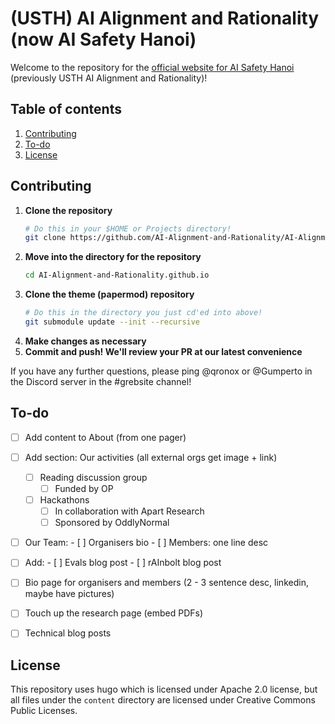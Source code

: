# (USTH) AI Alignment and Rationality (now AI Safety Hanoi)
Welcome to the repository for the [official website for AI Safety Hanoi](https://ai-alignment-and-rationality.github.io/)
(previously USTH AI Alignment and Rationality)!

## Table of contents
1. [Contributing](#contributing)
2. [To-do](#to-do)
3. [License](#license)

## Contributing

1. **Clone the repository**
   ```bash
   # Do this in your $HOME or Projects directory!
   git clone https://github.com/AI-Alignment-and-Rationality/AI-Alignment-and-Rationality.github.io.git
   ```
2. **Move into the directory for the repository**
   ```bash
   cd AI-Alignment-and-Rationality.github.io
   ```
3. **Clone the theme (papermod) repository**
   ```bash
   # Do this in the directory you just cd'ed into above! 
   git submodule update --init --recursive
   ```
4. **Make changes as necessary**
5. **Commit and push! We'll review your PR at our latest convenience**

If you have any further questions, please ping @qronox or @Gumperto in 
the Discord server in the #grebsite channel!

## To-do
- [ ] Add content to About (from one pager)
- [ ] Add section: Our activities (all external orgs get image + link)
    - [ ] Reading discussion group
        - [ ] Funded by OP
    - [ ] Hackathons
        - [ ] In collaboration with Apart Research
        - [ ] Sponsored by OddlyNormal
- [ ] Our Team:
        - [ ] Organisers bio
        - [ ] Members: one line desc
- [ ] Add:
        - [ ] Evals blog post
        - [ ] rAInbolt blog post

- [ ] Bio page for organisers and members (2 - 3 sentence desc, linkedin, maybe have pictures)
- [ ] Touch up the research page (embed PDFs)
- [ ] Technical blog posts

## License

This repository uses hugo which is licensed under Apache 2.0 license, but all
files under the `content` directory are licensed under Creative Commons Public Licenses.
